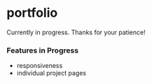 # portfolio
Currently in progress. Thanks for your patience!

### Features in Progress
- responsiveness
- individual project pages